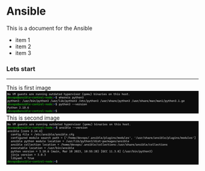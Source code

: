 # Ansible

This is a document for the Ansible
* item 1
* item 2
* item 3

### Lets start
---
This is first image
![Preview](./1.jpg)
This is second image
![Preview](./2.jpg)

